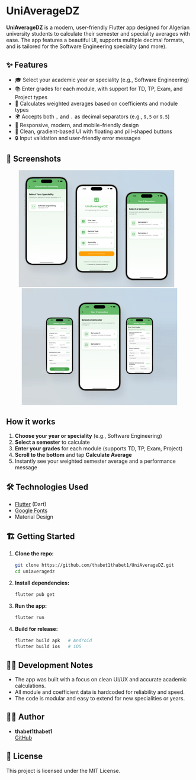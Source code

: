 # UniAverageDZ

**UniAverageDZ** is a modern, user-friendly Flutter app designed for Algerian university students to calculate their semester and speciality averages with ease. The app features a beautiful UI, supports multiple decimal formats, and is tailored for the Software Engineering speciality (and more).

## ✨ Features

- 🎓 Select your academic year or speciality (e.g., Software Engineering)
- 📚 Enter grades for each module, with support for TD, TP, Exam, and Project types
- 🧮 Calculates weighted averages based on coefficients and module types
- 🌍 Accepts both `,` and `.` as decimal separators (e.g., `9,5` or `9.5`)
- 📱 Responsive, modern, and mobile-friendly design
- 🎨 Clean, gradient-based UI with floating and pill-shaped buttons
- 🔒 Input validation and user-friendly error messages

## 📸 Screenshots

<p align="center">
  <img src="screenshots/36F97129-42B6-4C6C-B4CF-A43EAC07CC4F.JPEG" width="420" alt="Home Screen"/>&nbsp;&nbsp;&nbsp;&nbsp;<img src="screenshots/1D669AA9-331B-4677-B2C2-4E838122D748.JPEG" width="420" alt="Semester Selection Screen"/>
</p>


##  How it works 

1. **Choose your year or speciality** (e.g., Software Engineering)
2. **Select a semester** to calculate
3. **Enter your grades** for each module (supports TD, TP, Exam, Project)
4. **Scroll to the bottom** and tap **Calculate Average**
5. Instantly see your weighted semester average and a performance message

## 🛠️ Technologies Used

- [Flutter](https://flutter.dev/) (Dart)
- [Google Fonts](https://pub.dev/packages/google_fonts)
- Material Design

## 🏗️ Getting Started

1. **Clone the repo:**
   ```bash
   git clone https://github.com/thabet1thabet1/UniAverageDZ.git
   cd uniaveragedz
   ```
2. **Install dependencies:**
   ```bash
   flutter pub get
   ```
3. **Run the app:**
   ```bash
   flutter run
   ```
4. **Build for release:**
   ```bash
   flutter build apk   # Android
   flutter build ios   # iOS
   ```

## 👨‍💻 Development Notes

- The app was built with a focus on clean UI/UX and accurate academic calculations.
- All module and coefficient data is hardcoded for reliability and speed.
- The code is modular and easy to extend for new specialities or years.

## 🙋‍♂️ Author

- **thabet1thabet1**  
  [GitHub](https://github.com/thabet1thabet1)

## 📄 License

This project is licensed under the MIT License.
